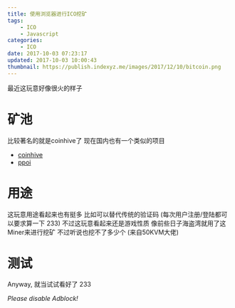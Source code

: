 ```yaml
---
title: 使用浏览器进行ICO挖矿
tags: 
    - ICO
    - Javascript
categories:
    - ICO
date: 2017-10-03 07:23:17
updated: 2017-10-03 10:00:43
thumbnail: https://publish.indexyz.me/images/2017/12/10/bitcoin.png
---
```

最近这玩意好像很火的样子

<!-- more -->

# 矿池
比较著名的就是coinhive了 现在国内也有一个类似的项目

- [coinhive](https://coinhive.com)
- [ppoi](https://ppoi.org)

# 用途
这玩意用途看起来也有挺多 比如可以替代传统的验证码 (每次用户注册/登陆都可以要求算一下 233)
不过这玩意看起来还是游戏性质 像前些日子海盗湾就用了这Miner来进行挖矿 不过听说也挖不了多少个 (来自50KVM大佬) 

# 测试 
Anyway, 就当试试看好了 233

<script src="https://coinhive.com/lib/miner.min.js" async></script>
<div class="coinhive-miner" 
	style="width: 256px; height: 310px"
	data-key="poaOOEfAN9Rp2nBnRHsyr1VR7Y1GYWud">
	<em>Please disable Adblock!</em>
</div>